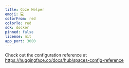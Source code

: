 ```yaml
---
title: Coze Helper
emoji: 💻
colorFrom: red
colorTo: red
sdk: docker
pinned: false
license: mit
app_port: 3000
---
```


Check out the configuration reference at https://huggingface.co/docs/hub/spaces-config-reference
